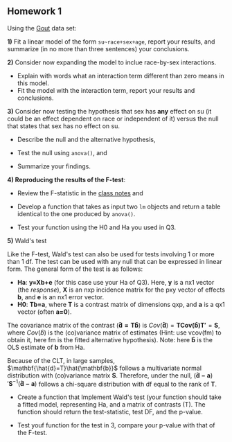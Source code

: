 
## Homework 1


Using the [Gout](https://raw.githubusercontent.com/gdlc/STAT_COMP/master/DATA/goutData.txt) data set:

**1)** Fit a linear model of the form  `su~race+sex+age`, report your results, and summarize (in no more than three sentences) your conclusions.


**2)** Consider now expanding the model to inclue race-by-sex interactions. 


  - Explain with words what an interaction term different than zero means in this model.
  - Fit the model with the interaction term, report your results and conclusions.


**3)** Consider now testing the hypothesis that sex has **any** effect on su (it could be an effect dependent on race or independent of it) versus the null that states that sex has no effect on su. 

  - Describe the null and the alternative hypothesis,

  - Test the null using `anova()`, and
  - Summarize your findings.

**4) Reproducing the results of the F-test**:  

  - Review the F-statistic in the [class notes](https://github.com/gdlc/STAT_COMP/blob/master/HANDOUTS/OLS.pdf) and

  - Develop a function that takes as input two `lm` objects and return a table identical to the one produced by `anova()`. 
  - Test your function using the H0 and Ha you used in Q3.

**5)** Wald's test

Like the F-test, Wald's test can also be used for tests involving 1 or more than 1 df. The test can be used with any null that can be expressed in linear form. The general form of the test is as follows:

  - **Ha**: **y=Xb+e** (for this case use your Ha of Q3). Here, **y** is a nx1 vector (the *response*), **X** is an nxp incidence matrix for the pxy vector of effects **b**, and **e** is an nx1 error vector.
  - **H0**:  **Tb=a**, where  **T** is a contrast matrix of dimensions qxp, and **a** is a qx1 vector (often **a=0**).

The covariance matrix of the contrast ($\mathbf{\hat{d}=T\hat{b}}$) is $Cov(\mathbf{\hat{d}})=\mathbf{TCov(\hat{b})T'}=\mathbf{S}$, where $Cov(\hat{b})$ is the (co)variance matrix of estimates (Hint: use vcov(fm) to obtain it, here fm is the fitted alternative hypothesis). Note: here $\mathbf{\hat{b}}$ is the OLS estimate of **b** from Ha.

Because of the CLT, in large samples, $\mathbf{\hat{d}=T}\hat{\mathbf{b}}$  follows a multivariate normal distribution with (co)variance matrix **S**. Therefore, under the null, $(\mathbf{\hat{d}-a})'\mathbf{S}^{-1}(\mathbf{\hat{d}-a})$ follows a chi-square distribution with df equal to the rank of **T**.

  - Create a function that Implement Wald's test (your function should take a fitted model, representing Ha, and a matrix of contrasts (T). The function should return the test-statistic, test DF, and the p-value.
  
   - Test youf function for the test in 3, compare your p-value with that of the F-test.
